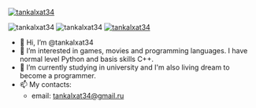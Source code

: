 [![tankalxat34](https://psv4.userapi.com/c505536/u340889394/docs/d5/f44e65d9a9f9/ascii_name.png?extra=0zKb587Lyyie_97VnGBOabJjtTsK3wVaGcSHUUDvxadrvy5-YFqW2gxuEwGmqCvNhVEzp-GrGcV0fjue1JY-QfJofpGEnOkGMUVszeG5nT_9zJBwwQJTQRDl0TlDLNzUb_mtxwz5kJztplmCfSCNGfmT)](mailto:tankalxat34@gmail.com?subject=From%20GitHub%20user)

![tankalxat34](https://img.shields.io/badge/name-Alexander%20Podstrechnyy-880747?logo=mail.ru)
![tankalxat34](https://img.shields.io/badge/love%20language-python-880747?logo=github)
[![tankalxat34](https://img.shields.io/badge/email-tankalxat34@gmail.com-880747?logo=gmail)](mailto:tankalxat34@gmail.com?subject=From%20GitHub%20user)

- 👋 Hi, I’m @tankalxat34
- 👀 I’m interested in games, movies and programming languages. I have normal level Python and basis skills C++.
- 🌱 I’m currently studying in university and I'm also living dream to become a programmer.
- 📫 My contacts: 
  - email: tankalxat34@gmail.ru

<!---
tankalxat34/tankalxat34 is a ✨ special ✨ repository because its `README.md` (this file) appears on your GitHub profile.
You can click the Preview link to take a look at your changes.
--->
